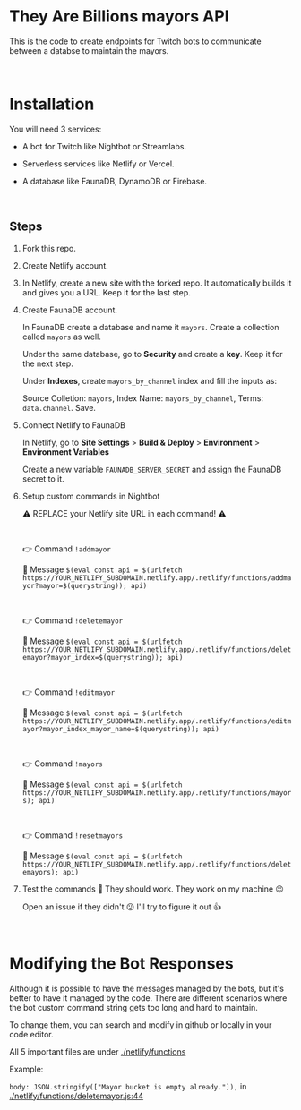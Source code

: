 # They Are Billions mayors API

This is the code to create endpoints for Twitch bots to communicate between a databse to maintain the mayors.

<br>

# Installation

You will need 3 services:

- A bot for Twitch like Nightbot or Streamlabs.

- Serverless services like Netlify or Vercel.

- A database like FaunaDB, DynamoDB or Firebase.

<br>

## Steps

1. Fork this repo.

2. Create Netlify account.

3. In Netlify, create a new site with the forked repo. It automatically builds it and gives you a URL. Keep it for the last step.

4. Create FaunaDB account.

   In FaunaDB create a database and name it `mayors`. Create a collection called `mayors` as well.

   Under the same database, go to **Security** and create a **key**. Keep it for the next step.
   
   Under **Indexes**, create `mayors_by_channel` index and fill the inputs as:
   
   Source Colletion: `mayors`, Index Name: `mayors_by_channel`, Terms: `data.channel`. Save.

5. Connect Netlify to FaunaDB

   In Netlify, go to **Site Settings** > **Build &amp; Deploy** > **Environment** > **Environment Variables**

   Create a new variable `FAUNADB_SERVER_SECRET` and assign the FaunaDB secret to it.

6. Setup custom commands in Nightbot

   ⚠ REPLACE your Netlify site URL in each command! ⚠

   <br>

   👉 Command `!addmayor`

   📝 Message `$(eval const api = $(urlfetch https://YOUR_NETLIFY_SUBDOMAIN.netlify.app/.netlify/functions/addmayor?mayor=$(querystring)); api)`

   <br>

   👉 Command `!deletemayor`

   📝 Message `$(eval const api = $(urlfetch https://YOUR_NETLIFY_SUBDOMAIN.netlify.app/.netlify/functions/deletemayor?mayor_index=$(querystring)); api)`

   <br>

   👉 Command `!editmayor`

   📝 Message `$(eval const api = $(urlfetch https://YOUR_NETLIFY_SUBDOMAIN.netlify.app/.netlify/functions/editmayor?mayor_index_mayor_name=$(querystring)); api)`

   <br>

   👉 Command `!mayors`

   📝 Message `$(eval const api = $(urlfetch https://YOUR_NETLIFY_SUBDOMAIN.netlify.app/.netlify/functions/mayors); api)`

   <br>

   👉 Command `!resetmayors`

   📝 Message `$(eval const api = $(urlfetch https://YOUR_NETLIFY_SUBDOMAIN.netlify.app/.netlify/functions/deletemayors); api)`

7. Test the commands 🎉 They should work. They work on my machine 😉

   Open an issue if they didn't 😕 I'll try to figure it out 👍

<br>

# Modifying the Bot Responses

Although it is possible to have the messages managed by the bots, but it's better to have it managed by the code. There are different scenarios where the bot custom command string gets too long and hard to maintain.

To change them, you can search and modify in github or locally in your code editor.

All 5 important files are under [./netlify/functions](./netlify/functions)

Example:

`body: JSON.stringify(["Mayor bucket is empty already."]),` in [./netlify/functions/deletemayor.js:44](netlify/functions/deletemayor.js#L44)
